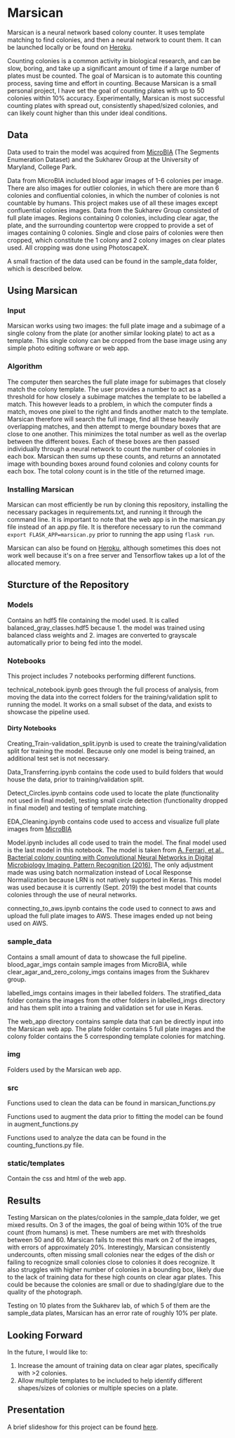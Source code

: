 # Marsican

Marsican is a neural network based colony counter. It uses template matching to find colonies, and then a neural network to count them. It can be launched locally or be found on [Heroku](marsican.herokuapp.com).

Counting colonies is a common activity in biological research, and can be slow, boring, and take up a significant amount of time if a large number of plates must be counted. The goal of Marsican is to automate this counting process, saving time and effort in counting. Because Marsican is a small personal project, I have set the goal of counting plates with up to 50 colonies within 10% accuracy. Experimentally, Marsican is most successful counting plates with spread out, consistently shaped/sized colonies, and can likely count higher than this under ideal conditions.

## Data

Data used to train the model was acquired from [MicroBIA](http://www.microbia.org/index.php/resources) (The Segments Enumeration Dataset) and the Sukharev Group at the University of Maryland, College Park.

Data from MicroBIA included blood agar images of 1-6 colonies per image. There are also images for outlier colonies, in which there are more than 6 colonies and confluential colonies, in which the number of colonies is not countable by humans. This project makes use of all these images except confluential colonies images. Data from the Sukharev Group consisted of full plate images. Regions containing 0 colonies, including clear agar, the plate, and the surrounding countertop were cropped to provide a set of images containing 0 colonies. Single and close pairs of colonies were then cropped, which constitute the 1 colony and 2 colony images on clear plates used. All cropping was done using PhotoscapeX.

A small fraction of the data used can be found in the sample_data folder, which is described below.


## Using Marsican

### Input

Marsican works using two images: the full plate image and a subimage of a single colony from the plate (or another similar looking plate) to act as a template. This single colony can be cropped from the base image using any simple photo editing software or web app. 

### Algorithm

The computer then searches the full plate image for subimages that closely match the colony template. The user provides a number to act as a threshold for how closely a subimage matches the template to be labelled a match. This however leads to a problem, in which the computer finds a match, moves one pixel to the right and finds another match to the template. Marsican therefore will search the full image, find all these heavily overlapping matches, and then attempt to merge boundary boxes that are close to one another. This minimizes the total number as well as the overlap between the different boxes. Each of these boxes are then passed individually through a neural network to count the number of colonies in each box. Marsican then sums up these counts, and returns an annotated image with bounding boxes around found colonies and colony counts for each box. The total colony count is in the title of the returned image.

### Installing Marsican

Marsican can most efficiently be run by cloning this repository, installing the necessary packages in requirements.txt, and running it through the command line. It is important to note that the web app is in the marsican.py file instead of an app.py file. It is therefore necessary to run the command `export FLASK_APP=marsican.py` prior to running the app using `flask run`.

Marsican can also be found on [Heroku](marsican.herokuapp.com), although sometimes this does not work well because it's on a free server and Tensorflow takes up a lot of the allocated memory.

## Sturcture of the Repository

### Models

Contains an hdf5 file containing the model used. It is called balanced_gray_classes.hdf5 because 1. the model was trained using balanced class weights and 2. images are converted to grayscale automatically prior to being fed into the model.

### Notebooks
This project includes 7 notebooks performing different functions.

technical_notebook.ipynb goes through the full process of analysis, from moving the data into the correct folders for the training/validation split to running the model. It works on a small subset of the data, and exists to showcase the pipeline used. 

#### Dirty Notebooks

Creating_Train-validation_split.ipynb	is used to create the training/validation split for training the model. Because only one model is being trained, an additional test set is not necessary.

Data_Transferring.ipynb	contains the code used to build folders that would house the data, prior to training/validation split. 

Detect_Circles.ipynb contains code used to locate the plate (functionality not used in final model), testing small circle detection (functionality dropped in final model) and testing of template matching.

EDA_Cleaning.ipynb contains code used to access and visualize full plate images from [MicroBIA](http://www.microbia.org/index.php/resources)

Model.ipynb	includes all code used to train the model. The final model used is the last model in this notebook. The model is taken from [A. Ferrari, et al., Bacterial colony counting with Convolutional Neural Networks in Digital Microbiology Imaging, Pattern Recognition (2016),](https://www.semanticscholar.org/paper/Bacterial-colony-counting-with-Convolutional-Neural-Ferrari-Lombardi/646cc8ef9bc7b41fb6297c45a092b5628d5da5d0) The only adjustment made was using batch normalization instead of Local Response Normalization because LRN is not natively supported in Keras. This model was used because it is currently (Sept. 2019) the best model that counts colonies through the use of neural networks.

connecting_to_aws.ipynb contains the code used to connect to aws and upload the full plate images to AWS. These images ended up not being used on AWS.

### sample_data

Contains a small amount of data to showcase the full pipeline. blood_agar_imgs contain sample images from MicroBIA, while clear_agar_and_zero_colony_imgs contains images from the Sukharev group. 

labelled_imgs contains images in their labelled folders. The stratified_data folder contains the images from the other folders in labelled_imgs directory and has them split into a training and validation set for use in Keras.

The web_app directory contains sample data that can be directly input into the Marsican web app. The plate folder contains 5 full plate images and the colony folder contains the 5 corresponding template colonies for matching.

### img

Folders used by the Marsican web app.

### src
Functions used to clean the data can be found in marsican_functions.py

Functions used to augment the data prior to fitting the model can be found in augment_functions.py

Functions used to analyze the data can be found in the counting_functions.py file.

### static/templates

Contain the css and html of the web app.

## Results

Testing Marsican on the plates/colonies in the sample_data folder, we get mixed results. On 3 of the images, the goal of being within 10% of the true count (from humans) is met. These numbers are met with thresholds between 50 and 60. Marsican fails to meet this mark on 2 of the images, with errors of approximately 20%. Interestingly, Marsican consistently undercounts, often missing small colonies near the edges of the dish or failing to recognize small colonies close to colonies it does recognize. It also struggles with higher number of colonies in a bounding box, likely due to the lack of training data for these high counts on clear agar plates. This could be because the colonies are small or due to shading/glare due to the quality of the photograph. 

Testing on 10 plates from the Sukharev lab, of which 5 of them are the sample_data plates, Marsican has an error rate of roughly 10% per plate.

## Looking Forward

In the future, I would like to:
1. Increase the amount of training data on clear agar plates, specifically with >2 colonies.
2. Allow multiple templates to be included to help identify different shapes/sizes of colonies or multiple species on a plate. 


## Presentation

A brief slideshow for this project can be found [here](https://docs.google.com/presentation/d/1IhJfe2dy0ikVc5Ty9H7sdmsrilNvJNPGlKLypF4O97w/edit?usp=sharing).
